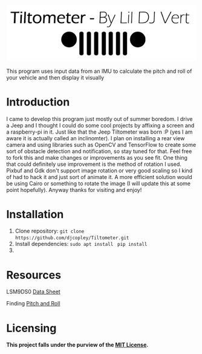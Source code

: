![Logo](https://github.com/djcopley/Tiltometer/blob/master/Assets/banner.png)

This program uses input data from an IMU to calculate the pitch and roll of your vehicle and then display it visually 

# Introduction
I came to develop this program just mostly out of summer boredom. I drive a Jeep and I thought I could do some cool
projects by affixing a screen and a raspberry-pi in it. Just like that the Jeep Tiltometer was born :P (yes I am aware 
it is actually called an inclinomter). I plan on installing a rear view camera and using libraries such as OpenCV and
TensorFlow to create some sort of obstacle detection and notification, so stay tuned for that. Feel free to fork this and 
make changes or improvements as you see fit. One thing that could definitely use improvement is the method of rotation I used. 
Pixbuf and Gdk don't support image rotation or very good scaling so I kind of had to hack it and just sort of animate it.
A more efficient solution would be using Cairo or something to rotate the image (I will update this at some point hopefully).
Anyway thanks for visiting and enjoy!

# Installation
1. Clone repository:  `git clone https://github.com/djcopley/Tiltometer.git`
2. Install dependencies: `sudo apt install ` `pip install `
3. 

# Resources
LSM9DS0 [Data Sheet](http://ozzmaker.com/wp-content/uploads/2014/12/LSM9DS0.pdf)

Finding [Pitch and Roll](http://samselectronicsprojects.blogspot.com/2014/07/getting-roll-pitch-and-yaw-from-mpu-6050.html)



# Licensing
**This project falls under the purview of the [MIT License](https://github.com/djcopley/Tiltometer/blob/master/LICENSE).**
